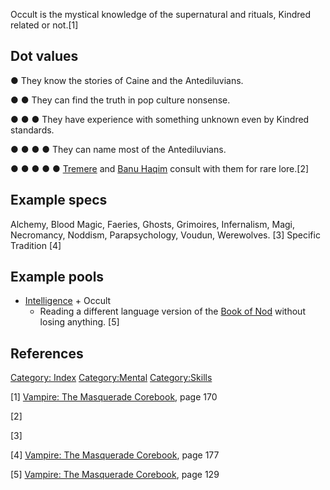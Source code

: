 Occult is the mystical knowledge of the supernatural and rituals,
Kindred related or not.[1]

## Dot values

● They know the stories of Caine and the Antediluvians.

● ● They can find the truth in pop culture nonsense.

● ● ● They have experience with something unknown even by Kindred
standards.

● ● ● ● They can name most of the Antediluvians.

● ● ● ● ● <a href="Tremere" class="wikilink" title="Tremere">Tremere</a>
and
<a href="Banu_Haqim" class="wikilink" title="Banu Haqim">Banu Haqim</a>
consult with them for rare lore.[2]

## Example specs

Alchemy, Blood Magic, Faeries, Ghosts, Grimoires, Infernalism, Magi,
Necromancy, Noddism, Parapsychology, Voudun, Werewolves. [3] Specific
Tradition [4]

## Example pools

- <a href="Intelligence" class="wikilink"
  title="Intelligence">Intelligence</a> + Occult
  - Reading a different language version of the
    <a href="Noddist" class="wikilink" title="Book of Nod">Book of Nod</a>
    without losing anything. [5]

## References

<a href="Category:_Index" class="wikilink"
title="Category: Index">Category: Index</a>
<a href="Category:Mental" class="wikilink"
title="Category:Mental">Category:Mental</a>
<a href="Category:Skills" class="wikilink"
title="Category:Skills">Category:Skills</a>

[1] <a href="Vampire:_The_Masquerade_Corebook" class="wikilink"
title="Vampire: The Masquerade Corebook">Vampire: The Masquerade
Corebook</a>, page 170

[2]

[3]

[4] <a href="Vampire:_The_Masquerade_Corebook" class="wikilink"
title="Vampire: The Masquerade Corebook">Vampire: The Masquerade
Corebook</a>, page 177

[5] <a href="Vampire:_The_Masquerade_Corebook" class="wikilink"
title="Vampire: The Masquerade Corebook">Vampire: The Masquerade
Corebook</a>, page 129
